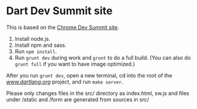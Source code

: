 # Dart Dev Summit site

This is based on the [Chrome Dev Summit site](/GoogleChrome/devsummitsite).

1. Install node.js.
1. Install npm and sass.
1. Run `npm install`.
1. Run `grunt dev` during work and `grunt` to do a full build.
   (You can also do `grunt full` if you want to have image optimized.)

After you run `grunt dev`, open a new terminal, cd into the root
of the _www.dartlang.org_ project, and run `make server`.

Please only changes files in the src/ directory as index.html, sw.js and
files under /static and /form are generated from sources in src/
